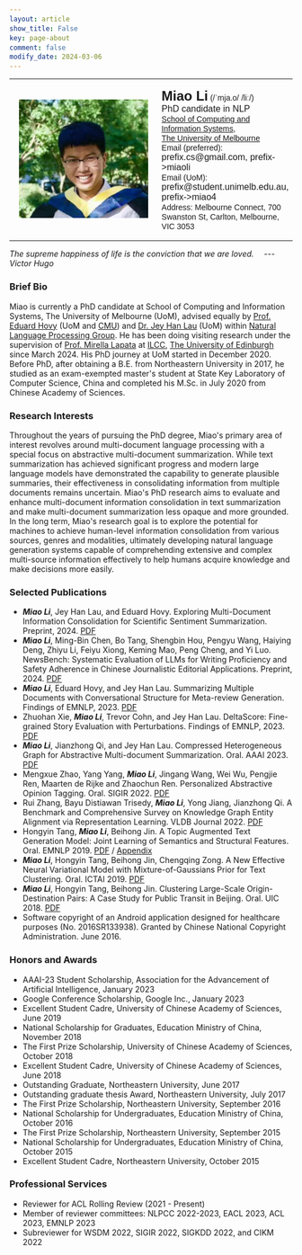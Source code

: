 ```yaml
---
layout: article
show_title: False
key: page-about
comment: false
modify_date: 2024-03-06
---
```


<table>
<tr>
<td width="260" align="center">
    <div style="float:center">
      <img src="files/ava.png" width="230">
    </div>
</td>
<td>
    <p>
        <font face="Arial">
        <b><font size="5.8">Miao Li</font><font size="5.5"></font></b> (/ˈmja.o/ /liː/)<br>
        <font size="3">PhD candidate in NLP</font><br>
        <a href="https://cis.unimelb.edu.au/">School of Computing and Information Systems</a>,<br> 
        <a href="https://www.unimelb.edu.au/">The University of Melbourne</a><br>
        Email (preferred): <font size="3">prefix.cs@gmail.com, prefix->miaoli</font><br>
        Email (UoM): <font size="3">prefix@student.unimelb.edu.au, prefix->miao4</font><br>
        Address: Melbourne Connect, 700 Swanston St, Carlton, Melbourne, VIC 3053
        </font>
   </p>
</td>
</tr>
</table>

*The supreme happiness of life is the conviction that we are loved.  &emsp;--- Victor Hugo*

### Brief Bio

Miao is currently a PhD candidate at School of Computing and Information Systems, The University of Melbourne (UoM), advised equally by [Prof. Eduard Hovy](https://scholar.google.com/citations?user=PUFxrroAAAAJ&hl=en) (UoM and [CMU](https://lti.cs.cmu.edu/)) and [Dr. Jey Han Lau](https://scholar.google.com.au/citations?user=MFi65f4AAAAJ&hl=en&oi=ao) (UoM) within [Natural Language Processing Group](https://cis.unimelb.edu.au/research/artificial-intelligence/research/Natural-Language-Processing). He has been doing visiting research under the supervision of [Prof. Mirella Lapata](https://scholar.google.com.au/citations?user=j67B9Q4AAAAJ&hl=en) at [ILCC](https://web.inf.ed.ac.uk/ilcc), [The University of Edinburgh](https://www.ed.ac.uk/) since March 2024. His PhD journey at UoM started in December 2020. Before PhD, after obtaining a B.E. from Northeastern University in 2017, he studied as an exam-exempted master's student at State Key Laboratory of Computer Science, China and completed his M.Sc. in July 2020 from Chinese Academy of Sciences. 

### Research Interests

Throughout the years of pursuing the PhD degree, Miao's primary area of interest revolves around multi-document language processing with a special focus on abstractive multi-document summarization. While text summarization has achieved significant progress and modern large language models have demonstrated the capability to generate plausible summaries, their effectiveness in consolidating information from multiple documents remains uncertain. Miao's PhD research aims to evaluate and enhance multi-document information consolidation in text summarization and make multi-document summarization less opaque and more grounded. In the long term, Miao's research goal is to explore the potential for machines to achieve human-level information consolidation from various sources, genres and modalities, ultimately developing natural language generation systems capable of comprehending extensive and complex multi-source information effectively to help humans acquire knowledge and make decisions more easily.

### Selected Publications

- ***Miao Li***, Jey Han Lau, and Eduard Hovy. Exploring Multi-Document Information Consolidation for Scientific Sentiment Summarization. Preprint, 2024. [PDF](https://arxiv.org/abs/2402.18005)
- ***Miao Li***, Ming-Bin Chen, Bo Tang, Shengbin Hou, Pengyu Wang, Haiying Deng, Zhiyu Li, Feiyu Xiong, Keming Mao, Peng Cheng, and Yi Luo. NewsBench: Systematic Evaluation of LLMs for Writing Proficiency and Safety Adherence in Chinese Journalistic Editorial Applications. Preprint, 2024. [PDF](https://arxiv.org/abs/2403.00862)
- ***Miao Li***, Eduard Hovy, and Jey Han Lau. Summarizing Multiple Documents with Conversational Structure for Meta-review Generation. Findings of EMNLP, 2023. [PDF](https://arxiv.org/abs/2305.01498)
- Zhuohan Xie, ***Miao Li***, Trevor Cohn, and Jey Han Lau. DeltaScore: Fine-grained Story Evaluation with Perturbations. Findings of EMNLP, 2023. [PDF](https://arxiv.org/abs/2303.08991)
- ***Miao Li***, Jianzhong Qi, and Jey Han Lau. Compressed Heterogeneous Graph for Abstractive Multi-document Summarization. Oral. AAAI 2023. [PDF](https://arxiv.org/abs/2303.06565)
- Mengxue Zhao, Yang Yang, ***Miao Li***, Jingang Wang, Wei Wu, Pengjie Ren, Maarten de Rijke and Zhaochun Ren. Personalized Abstractive Opinion Tagging. Oral. SIGIR 2022. [PDF](https://dl.acm.org/doi/10.1145/3477495.3532037)
- Rui Zhang, Bayu Distiawan Trisedy, ***Miao Li***, Yong Jiang, Jianzhong Qi. A Benchmark and Comprehensive Survey on Knowledge Graph Entity Alignment via Representation Learning. VLDB Journal 2022. [PDF](https://link.springer.com/article/10.1007/s00778-022-00747-z)
- Hongyin Tang, ***Miao Li***, Beihong Jin. A Topic Augmented Text Generation Model: Joint Learning of Semantics and Structural Features. Oral. EMNLP 2019. [PDF](https://www.aclweb.org/anthology/D19-1513/) / [Appendix](https://oaimli.github.io/files/paper_at_emnlp2019_appendix.pdf)
- ***Miao Li***,  Hongyin Tang, Beihong Jin, Chengqing Zong. A New Effective Neural Variational Model with Mixture-of-Gaussians Prior for Text Clustering. Oral. ICTAI 2019. [PDF](https://oaimli.github.io/files/paper_at_ictai2019.pdf) 
- ***Miao Li***, Hongyin Tang, Beihong Jin. Clustering Large-Scale Origin-Destination Pairs: A Case Study for Public Transit in Beijing. Oral. UIC 2018. [PDF](https://ieeexplore.ieee.org/document/8560115) 
- Software copyright of an Android application designed for healthcare purposes (No. 2016SR133938). Granted by Chinese National Copyright Administration. June 2016.

### Honors and Awards

- AAAI-23 Student Scholarship, Association for the Advancement of Artificial Intelligence, January 2023
- Google Conference Scholarship, Google Inc., January 2023
- Excellent Student Cadre, University of Chinese Academy of Sciences, June 2019
- National Scholarship for Graduates, Education Ministry of China, November 2018
- The First Prize Scholarship, University of Chinese Academy of Sciences, October 2018
- Excellent Student Cadre, University of Chinese Academy of Sciences, June 2018
- Outstanding Graduate, Northeastern University, June 2017
- Outstanding graduate thesis Award, Northeastern University, July 2017
- The First Prize Scholarship, Northeastern University, September 2016
- National Scholarship for Undergraduates, Education Ministry of China, October 2016
- The First Prize Scholarship, Northeastern University, September 2015
- National Scholarship for Undergraduates, Education Ministry of China, October 2015
- Excellent Student Cadre, Northeastern University, October 2015

### Professional Services

- Reviewer for ACL Rolling Review (2021 - Present)
- Member of reviewer committees: NLPCC 2022-2023, EACL 2023, ACL 2023, EMNLP 2023
- Subreviewer for WSDM 2022, SIGIR 2022, SIGKDD 2022, and CIKM 2022



